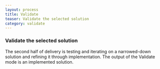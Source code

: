 ```yaml
---
layout: process
title: Validate
teaser: Validate the selected solution
category: validate
---
```


### Validate the selected solution
The second half of delivery is testing and iterating on a narrowed-down solution and refining it through implementation. The output of the Validate mode is an implemented solution.
